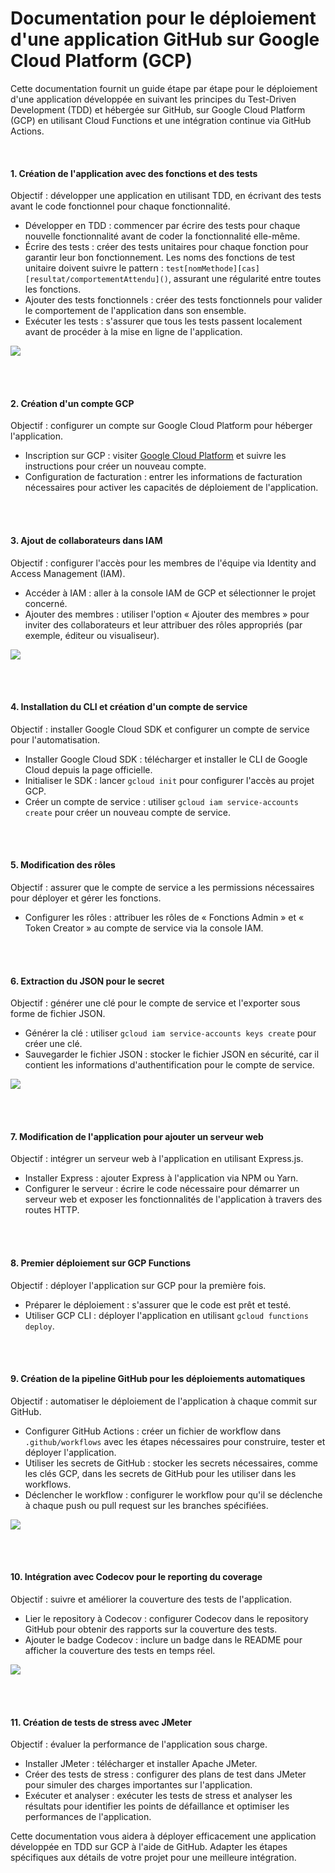 # Documentation pour le déploiement d'une application GitHub sur Google Cloud Platform (GCP)

Cette documentation fournit un guide étape par étape pour le déploiement d'une application développée en suivant les principes du Test-Driven Development (TDD) et hébergée sur GitHub, sur Google Cloud Platform (GCP) en utilisant Cloud Functions et une intégration continue via GitHub Actions.

<br />

#### 1. Création de l'application avec des fonctions et des tests

Objectif : développer une application en utilisant TDD, en écrivant des tests avant le code fonctionnel pour chaque fonctionnalité.

- Développer en TDD : commencer par écrire des tests pour chaque nouvelle fonctionnalité avant de coder la fonctionnalité elle-même.
- Écrire des tests : créer des tests unitaires pour chaque fonction pour garantir leur bon fonctionnement. Les noms des fonctions de test unitaire doivent suivre le pattern : `test[nomMethode][cas][resultat/comportementAttendu]()`, assurant une régularité entre toutes les fonctions.
- Ajouter des tests fonctionnels : créer des tests fonctionnels pour valider le comportement de l'application dans son ensemble.
- Exécuter les tests : s'assurer que tous les tests passent localement avant de procéder à la mise en ligne de l'application.

![](./assets/IMAGES/5.png)


<br />
<br />

#### 2. Création d'un compte GCP

Objectif : configurer un compte sur Google Cloud Platform pour héberger l'application.

- Inscription sur GCP : visiter [Google Cloud Platform](https://cloud.google.com/) et suivre les instructions pour créer un nouveau compte.
- Configuration de facturation : entrer les informations de facturation nécessaires pour activer les capacités de déploiement de l'application.

<br />
<br />

#### 3. Ajout de collaborateurs dans IAM

Objectif : configurer l'accès pour les membres de l'équipe via Identity and Access Management (IAM).

- Accéder à IAM : aller à la console IAM de GCP et sélectionner le projet concerné.
- Ajouter des membres : utiliser l'option « Ajouter des membres » pour inviter des collaborateurs et leur attribuer des rôles appropriés (par exemple, éditeur ou visualiseur).

![](./assets/IMAGES/1.png)

<br />
<br />


#### 4. Installation du CLI et création d'un compte de service

Objectif : installer Google Cloud SDK et configurer un compte de service pour l'automatisation.

- Installer Google Cloud SDK : télécharger et installer le CLI de Google Cloud depuis la page officielle.
- Initialiser le SDK : lancer `gcloud init` pour configurer l'accès au projet GCP.
- Créer un compte de service : utiliser `gcloud iam service-accounts create` pour créer un nouveau compte de service.

<br />
<br />

#### 5. Modification des rôles

Objectif : assurer que le compte de service a les permissions nécessaires pour déployer et gérer les fonctions.

- Configurer les rôles : attribuer les rôles de « Fonctions Admin » et « Token Creator » au compte de service via la console IAM.

<br />
<br />

#### 6. Extraction du JSON pour le secret

Objectif : générer une clé pour le compte de service et l'exporter sous forme de fichier JSON.

- Générer la clé : utiliser `gcloud iam service-accounts keys create` pour créer une clé.
- Sauvegarder le fichier JSON : stocker le fichier JSON en sécurité, car il contient les informations d'authentification pour le compte de service.

![](./assets/IMAGES/4.png)


<br />
<br />

#### 7. Modification de l'application pour ajouter un serveur web

Objectif : intégrer un serveur web à l'application en utilisant Express.js.

- Installer Express : ajouter Express à l'application via NPM ou Yarn.
- Configurer le serveur : écrire le code nécessaire pour démarrer un serveur web et exposer les fonctionnalités de l'application à travers des routes HTTP.

<br />
<br />

#### 8. Premier déploiement sur GCP Functions

Objectif : déployer l'application sur GCP pour la première fois.

- Préparer le déploiement : s'assurer que le code est prêt et testé.
- Utiliser GCP CLI : déployer l'application en utilisant `gcloud functions deploy`.

<br />
<br />

#### 9. Création de la pipeline GitHub pour les déploiements automatiques

Objectif : automatiser le déploiement de l'application à chaque commit sur GitHub.

- Configurer GitHub Actions : créer un fichier de workflow dans `.github/workflows` avec les étapes nécessaires pour construire, tester et déployer l'application.
- Utiliser les secrets de GitHub : stocker les secrets nécessaires, comme les clés GCP, dans les secrets de GitHub pour les utiliser dans les workflows.
- Déclencher le workflow : configurer le workflow pour qu'il se déclenche à chaque push ou pull request sur les branches spécifiées.

![](./assets/IMAGES/2.png)

<br />
<br />

#### 10. Intégration avec Codecov pour le reporting du coverage

Objectif : suivre et améliorer la couverture des tests de l'application.

- Lier le repository à Codecov : configurer Codecov dans le repository GitHub pour obtenir des rapports sur la couverture des tests.
- Ajouter le badge Codecov : inclure un badge dans le README pour afficher la couverture des tests en temps réel.

![](./assets/IMAGES/3.png)


<br />
<br />

#### 11. Création de tests de stress avec JMeter

Objectif : évaluer la performance de l'application sous charge.

- Installer JMeter : télécharger et installer Apache JMeter.
- Créer des tests de stress : configurer des plans de test dans JMeter pour simuler des charges importantes sur l'application.
- Exécuter et analyser : exécuter les tests de stress et analyser les résultats pour identifier les points de défaillance et optimiser les performances de l'application.

Cette documentation vous aidera à déployer efficacement une application développée en TDD sur GCP à l'aide de GitHub. Adapter les étapes spécifiques aux détails de votre projet pour une meilleure intégration.